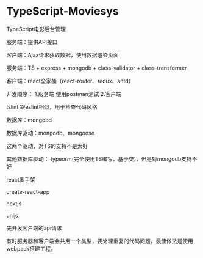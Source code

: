 # TypeScript-Moviesys
TypeScript电影后台管理

服务端：提供API接口

客户端：Ajax请求获取数据，使用数据渲染页面

服务端：TS + express + mongodb + class-validator + class-transformer

客户端：react全家桶（react-router、redux、antd）

开发顺序：
1.服务端
使用postman测试
2.客户端

tslint
跟eslint相似，用于检查代码风格

数据库：mongobd

数据库驱动：mongodb、mongoose

这两个驱动，对TS的支持不是太好


其他数据库驱动： typeorm(完全使用TS编写，基于类)，但是对mongodb支持不好

react脚手架

create-react-app

nextjs

unijs

先开发客户端的api请求

有时服务器和客户端会共用一个类型，要处理重复的代码问题，最佳做法是使用webpack搭建工程。